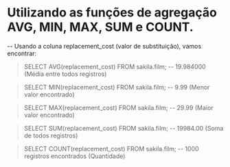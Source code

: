 # Utilizando as funções de agregação AVG, MIN, MAX, SUM e COUNT.

  -- Usando a coluna replacement_cost (valor de substituição), vamos encontrar:
  
  >SELECT AVG(replacement_cost) FROM sakila.film; -- 19.984000 (Média entre todos registros)

  > SELECT MIN(replacement_cost) FROM sakila.film; -- 9.99 (Menor valor encontrado)

  > SELECT MAX(replacement_cost) FROM sakila.film; -- 29.99 (Maior valor encontrado)

  > SELECT SUM(replacement_cost) FROM sakila.film; -- 19984.00 (Soma de todos registros)
  
  > SELECT COUNT(replacement_cost) FROM sakila.film; -- 1000 registros encontrados (Quantidade)